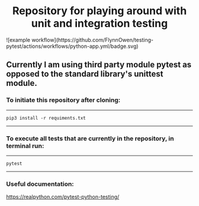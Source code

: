 <h1 align="center">Repository for playing around with unit and integration testing</h1>
![example workflow](https://github.com/FlynnOwen/testing-pytest/actions/workflows/python-app.yml/badge.svg)

## Currently I am using third party module pytest as opposed to the standard library's unittest module. 


### To initiate this repository after cloning:

------------
	pip3 install -r requiments.txt
------------

### To execute all tests that are currently in the repository, in terminal run:

------------
	pytest
------------

### Useful documentation:
https://realpython.com/pytest-python-testing/
